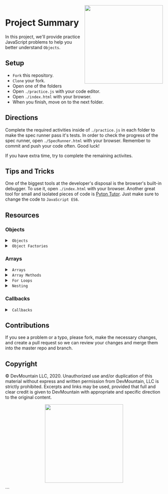 <img src="https://s3.amazonaws.com/devmountain/readme-logo.png" width="250" align="right">

# Project Summary

In this project, we'll provide practice JavaScript problems to help you better understand `Objects`.

## Setup

- `Fork` this repository.
- `Clone` your fork.
- Open one of the folders
- Open `./practice.js` with your code editor.
- Open `./index.html` with your browser.
- When you finish, move on to the next folder.

## Directions

Complete the required activities inside of `./practice.js` in each folder to make the spec runner pass it's tests. In order to check the progress of the spec runner, open `./SpecRunner.html` with your browser. Remember to commit and push your code often. Good luck!

If you have extra time, try to complete the remaining activites.

## Tips and Tricks

One of the biggest tools at the developer's disposal is the browser's built-in debugger. To use it, open `./index.html` with your browser. Another great tool for small and isolated pieces of code is <a href="http://www.pythontutor.com/visualize.html#">Pyton Tutor</a>. Just make sure to change the code to `JavaScript ES6`.

## Resources

### Objects

<details>

<summary> <code> Objects </code> </summary>

```js
// declare an object with properties
let car = {
  make: 'Ford',
  model: 'GT',
  year: 2019,
  // This is a method (function) on the object
  reverse() {
    return 'Backing Up! Beep! Beep! Beep!'
  },
}

// adding or updating properties with dot notation
car.miles = 100

// adding or updating properties with bracket notation
// if miles already exists on the object, this would change it's value
// if it doesn't this will set it as a key with a value of 150
car['miles'] = 150

// if a property doesn't exist on an object, it's considered undefined

car.owner === undefined // true

// A function contained in an object is called a method
// You can add functions to an object just like any other property

car.drive = function() {}

// You can invoke the method by accessing the function (method) on the object

car.reverse() // 'Backing Up! Beep! Beep! Beep!'
;-or -
  // Though the dot notation version above is more common
  car['reverse']() // 'Backing Up! Beep! Beep! Beep!'
```

</details>

<details>

<summary> <code> Object Factories </code> </summary>
 
 ```js
// Functions that return objects are called object factories
// They're a blueprint for creating a lot of objects of one type

function createCar(make, model, year) {
// the returned object has a property called make whose value is the argument passed to the make parameter above
// it's the same for model and year
return {
make: make,
model: model,
year: year
}
}

createCar('Ford', 'GT', 2006); // { make: 'Ford', model: 'GT', year: 2006 }
createCar('Tesla', 'Model S', 2019); // { make: 'Tesla', model: 'Model S', year: 2019 }

````

</details>

### Arrays

<details>

<summary> <code> Arrays </code> </summary>

```js
// declare an empty array
let myThings = [];

// declare an array with items
let myThings = ['Bike', 7, {name: 'Jeff'}, ['Catfish']]

// Arrays have index to access the contents inside
// they start at 0 and end at the length of the array - 1

myThings.length === 4 // true

myThings[0] === 'Bike' // true

myThings[3] === ['Catfish'] // true

myThings[4] === undefined // true

// if you don't know how long an array is, you can access the last value like so

myThings[myThings.length - 1] === ['Catfish'] // true

````

</details>

<details>

<summary> <code> Array Methods </code> </summary>

```js
// Arrays have many built in methods (functions) that we can use to interact with the array and it's contents
// These method's include ways to add items, remove items, sort the array, filter values, etc.
// Each method has a value that is returned when you invoke it. Some of the methods include:
```

- [Push](https://developer.mozilla.org/en-US/docs/Web/JavaScript/Reference/Global_Objects/Array/push)
- [Pop](https://developer.mozilla.org/en-US/docs/Web/JavaScript/Reference/Global_Objects/Array/pop)
- [Shift](https://developer.mozilla.org/en-US/docs/Web/JavaScript/Reference/Global_Objects/Array/shift)
- [Unshift](https://developer.mozilla.org/en-US/docs/Web/JavaScript/Reference/Global_Objects/Array/unshift)
- [Slice](https://developer.mozilla.org/en-US/docs/Web/JavaScript/Reference/Global_Objects/Array/slice)
- [Splice](https://developer.mozilla.org/en-US/docs/Web/JavaScript/Reference/Global_Objects/Array/splice)

</details>

<details>

<summary> <code> For Loops </code> </summary>

```js
// A for loop is a common pattern to use in JavaScript when you need to execute a block of code a certain number of times.

// This can be an arbitrary number of times, or more commonly when wanting to execute a block of code on each item in the array or searching an array. A typical for loop will look like the following:

for (var i = 0; i < 10; i++) {
  console.log(i)
}

/*
a for loop statement is comprised of 3 parts:

1. The iterator (count)
2. Condition (when should it stop looping)
3. Increment Expression (how should it add to the count?)
*/

// In the above example, we start our count at 0, loop as long as the count is less than 10 and add one to the count after each time the loop runs. This will log 0-9 to the console, respectively. You can swap the console log with any valid javascript and it will run 10 times

// You can change the values in the for statement to fit your needs, e.g.:

for (var i = 10; i > 0; i--) {
  console.log('The iterator is ' + i)
}

// In the above example we start at 10 and work our way down to 1 by decrementing the iterator

// A for loop to access array items

var myThings = ['Bike', 'Car', 'Hat']

for (var i = 0; i < myThings.length; i++) {
  console.log(myThings[i])
}

// In the above example we start our loop at 0 (or the first index in the array) and we loop as long as the iterator (count, i) is less than the length of myThings (remember, arrays start at 0, so the length will always be 1 larger than the last items index), add one to the iterator on each loop and look at the next item in the array. This will print 'Bike', then 'Car', then 'Hat'.
```

</details>

<details>

<summary> <code> Nesting </code> </summary>

```js
// The following will be several examples of accessing properties in normal structured data

var users = [
  { name: 'Steven', age: 26, friends: ['John', 'Kate'] },
  { name: 'Kate', age: 27, friends: ['John', 'Steven'] },
]

users[0].name === 'Steven' // true
users[1].name === 'Kate' // true
users[0].friends[1] === 'Kate' // true
users[1].friends[0] === 'John' // true

var user1 = {
  name: 'John',
  age: 33,
  appearance: {
    hairColor: 'Blonde',
    eyeColor: 'Hazel',
    height: {
      onTinder: '6ft. 4in.',
      offTinder: '6ft. 1in.',
    },
  },
}

user1.name === 'John' // true
user1.appearance.hairColor === 'Blonde' // true
user1.appearance.height // { onTinder: '6ft. 4in., offTinder: '6ft. 1in.' }
user1.appearance.height.onTinder === '6ft. 4in.' // true
```

</details>

### Callbacks

<details>

<summary> <code> Callbacks </code> </summary>

```js
// Most simply, a callback is a function that is passed as an argument to another function.
// That might look one of two ways:

// Example 1

// This is a generic function, it could be doing anything, but here it's just returning a string

function imDoingIt() {
  return 'Did it!'
}

// This next function expects a function as an argument for our cb parameter.
// Functions that receive functions as arguments are called higher-order functions.
// We know it expects a function because we're invoking cb within the functions body.
// cb is not a special keyword. Like any parameter, it's just a placeholder.
// We could call it catfish or hotdog if we wanted, but that wouldn't make a lot of sense.

function doTheThing(cb) {
  return cb()
}

// Here we invoke doTheThing, passing it the imDoingIt function's definition (that just means we didn't invoke the passed in function).
// The imDoingIt function is aliased as cb in the function above, which we then invoke in our function body.

doTheThing(imDoingIt) // the result of calling this function is 'Did it!'

// Example 2

// In this example, we do the exact same thing, except instead of using a named function (imDoingIt) we're using an anonymous function as the passed in argument to doTheThing.
// An anonymous function is just a function without a name.

function doTheThing(cb) {
  return cb()
}

doTheThing(function() {
  return 'Did it!'
})

// ------------------

// The callback pattern is often used in asynchronous programming,
// and we'll see more of that later, but here's a simple example
// (note: this is hypothetical code (pseudo code) and is for example only):

function login(processUserCbFunc) {
  let user = fetchUser() // This is a fake function that takes time to run. It will log the user in, getting the users data                            // from the server.
  // When fetchUser finishes running, we want to tell JavaScript to do something with the user's data
  processUserCbFunc(user)
}

function processUser(user) {
  return 'The logged in user is ' + user.name
}

// log the user in and when that's done, process them
login(processUser)

// --------------------

//Another common use case for the callback pattern is code reuse.
// Let's imagine you're processing bank transactions (deposits and withdrawals).
// You might write your code like this with callbacks.

// Transaction is a function that expects a dollar amount, and a callback function called action

function transaction(amt, action) {
  // rather than adding this if statement to make sure we're dealing with valid dollar amounts in both the deposit and withdraw functions below, we can write it once here.
  // This helps keep our code D-R-Y (Don't Repeat Yourself)
  if (amt <= 0) {
    return 'Please use a valid amount'
  }
  // As long as the amt is greater than 0, we'll perform our action (invoke our callback function) passing in the amt.
  return action(amt)
}

// a function that would deposit the given amount
function deposit(amt) {
  return 'You deposited $' + amt
}

// a function that would withdraw the given amount
function withdraw(amt) {
  return 'You withdrew $' + amt
}

// In these four invocations we call our transaction function with an amount,
// and a callback representing which action we want to perform with the given amounts.

transaction(100, deposit) // 'You deposited $100'

transaction(50, withdraw) // 'You withdrew $50'

transaction(-40, withdraw) // 'Please use a valid amount'

transaction(-100, deposit) // 'Please use a valid amount'

// As you can see above, callbacks provide a pattern for reusing chunks of
// code and grouping/reducing our logic (in this case our simple if statement
// that applies to both deposits and withdrawls).

// In review:

// a callback is a function passed as an argument to another functions invocation
// a higher-order function is any function that receives a function as an argument to it's invocation
// from above: transaction(deposit) => transaction would be the higher-order function and deposit would be the callback
// The callback pattern (or more simply, using callbacks in our code) allows us to write cleaner code with less repetition
// Callbacks are often used for asynchronous programming (think requesting data, logging a user in, etc.)
```

</details>

## Contributions

If you see a problem or a typo, please fork, make the necessary changes, and create a pull request so we can review your changes and merge them into the master repo and branch.

## Copyright

© DevMountain LLC, 2020. Unauthorized use and/or duplication of this material without express and written permission from DevMountain, LLC is strictly prohibited. Excerpts and links may be used, provided that full and clear credit is given to DevMountain with appropriate and specific direction to the original content.

<p align="center">
<img src="https://s3.amazonaws.com/devmountain/readme-logo.png" width="250">
</p>
```
